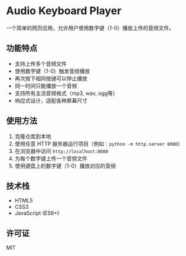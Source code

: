 # Audio Keyboard Player

一个简单的网页应用，允许用户使用数字键（1-0）播放上传的音频文件。

## 功能特点

- 支持上传多个音频文件
- 使用数字键（1-0）触发音频播放
- 再次按下相同按键可以停止播放
- 同一时间只能播放一个音频
- 支持所有主流音频格式（mp3, wav, ogg等）
- 响应式设计，适配各种屏幕尺寸

## 使用方法

1. 克隆仓库到本地
2. 使用任意 HTTP 服务器运行项目（例如：`python -m http.server 8080`）
3. 在浏览器中访问 `http://localhost:8080`
4. 为每个数字键上传一个音频文件
5. 使用键盘上的数字键（1-0）播放对应的音频

## 技术栈

- HTML5
- CSS3
- JavaScript (ES6+)

## 许可证

MIT
